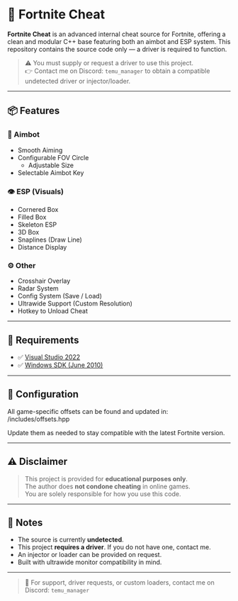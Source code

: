 # 🧀 Fortnite Cheat

**Fortnite Cheat** is an advanced internal cheat source for Fortnite, offering a clean and modular C++ base featuring both an aimbot and ESP system. This repository contains the source code only — a driver is required to function.

> ⚠️ You must supply or request a driver to use this project.  
> 👉 Contact me on Discord: `temu_manager` to obtain a compatible undetected driver or injector/loader.

---

## 📦 Features

### 🎯 Aimbot
- Smooth Aiming  
- Configurable FOV Circle  
  - Adjustable Size  
- Selectable Aimbot Key  

### 👁️ ESP (Visuals)
- Cornered Box  
- Filled Box  
- Skeleton ESP  
- 3D Box  
- Snaplines (Draw Line)  
- Distance Display  

### ⚙️ Other
- Crosshair Overlay  
- Radar System  
- Config System (Save / Load)  
- Ultrawide Support (Custom Resolution)  
- Hotkey to Unload Cheat  

---

## 📌 Requirements

- ✅ [Visual Studio 2022](https://visualstudio.microsoft.com/)  
- ✅ [Windows SDK (June 2010)](https://www.microsoft.com/en-us/download/details.aspx?id=6812)

---

## 🔧 Configuration

All game-specific offsets can be found and updated in: /includes/offsets.hpp


Update them as needed to stay compatible with the latest Fortnite version.

---

## ⚠️ Disclaimer

> This project is provided for **educational purposes only**.  
> The author does **not condone cheating** in online games.  
> You are solely responsible for how you use this code.

---

## 🧠 Notes

- The source is currently **undetected**.
- This project **requires a driver**. If you do not have one, contact me.
- An injector or loader can be provided on request.
- Built with ultrawide monitor compatibility in mind.

---

> 💬 For support, driver requests, or custom loaders, contact me on Discord: `temu_manager`


